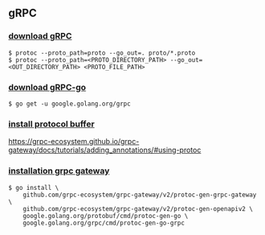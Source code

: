 ## gRPC
### [download gRPC](https://grpc.io/docs/languages/go/quickstart/#prerequisites])


```shell
$ protoc --proto_path=proto --go_out=. proto/*.proto
$ protoc --proto_path=<PROTO_DIRECTORY_PATH> --go_out=<OUT_DIRECTORY_PATH> <PROTO_FILE_PATH>
```

### [download gRPC-go](https://github.com/grpc/grpc-go#installation)
```shell
$ go get -u google.golang.org/grpc
```



### [install protocol buffer](https://github.com/protocolbuffers/protobuf/releases?page=1)

https://grpc-ecosystem.github.io/grpc-gateway/docs/tutorials/adding_annotations/#using-protoc


### [installation grpc gateway](https://github.com/grpc-ecosystem/grpc-gateway#installation)
```shell
$ go install \
    github.com/grpc-ecosystem/grpc-gateway/v2/protoc-gen-grpc-gateway \
    github.com/grpc-ecosystem/grpc-gateway/v2/protoc-gen-openapiv2 \
    google.golang.org/protobuf/cmd/protoc-gen-go \
    google.golang.org/grpc/cmd/protoc-gen-go-grpc
```